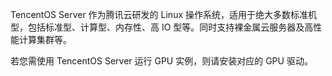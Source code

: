 TencentOS Server 作为腾讯云研发的 Linux 操作系统，适用于绝大多数标准机型，包括标准型、计算型、内存性、高 IO 型等。同时支持裸金属云服务器及高性能计算集群等。

<dx-alert infotype="notice" title="">
若您需使用 TencentOS Server 运行 GPU 实例，则请安装对应的 GPU 驱动。
</dx-alert>

